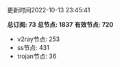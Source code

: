 更新时间2022-10-13 23:45:41

**总订阅: 73**
**总节点: 1837**
**有效节点: 720**
- v2ray节点: 253
- ss节点: 431
- trojan节点: 36
